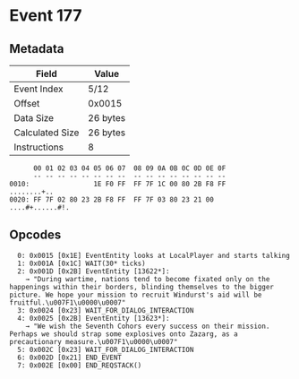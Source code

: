 # Event 177

## Metadata

| Field           | Value    |
|-----------------|----------|
| Event Index     | 5/12     |
| Offset          | 0x0015   |
| Data Size       | 26 bytes |
| Calculated Size | 26 bytes |
| Instructions    | 8        |

```
      00 01 02 03 04 05 06 07  08 09 0A 0B 0C 0D 0E 0F
      -- -- -- -- -- -- -- --  -- -- -- -- -- -- -- --
0010:                1E F0 FF  FF 7F 1C 00 80 2B F8 FF       ........+..
0020: FF 7F 02 80 23 2B F8 FF  FF 7F 03 80 23 21 00     ....#+......#!. 
```

## Opcodes

```
  0: 0x0015 [0x1E] EventEntity looks at LocalPlayer and starts talking
  1: 0x001A [0x1C] WAIT(30* ticks)
  2: 0x001D [0x2B] EventEntity [13622*]:
    → "During wartime, nations tend to become fixated only on the happenings within their borders, blinding themselves to the bigger picture. We hope your mission to recruit Windurst's aid will be fruitful.\u007F1\u0000\u0007"
  3: 0x0024 [0x23] WAIT_FOR_DIALOG_INTERACTION
  4: 0x0025 [0x2B] EventEntity [13623*]:
    → "We wish the Seventh Cohors every success on their mission. Perhaps we should strap some explosives onto Zazarg, as a precautionary measure.\u007F1\u0000\u0007"
  5: 0x002C [0x23] WAIT_FOR_DIALOG_INTERACTION
  6: 0x002D [0x21] END_EVENT
  7: 0x002E [0x00] END_REQSTACK()
```
